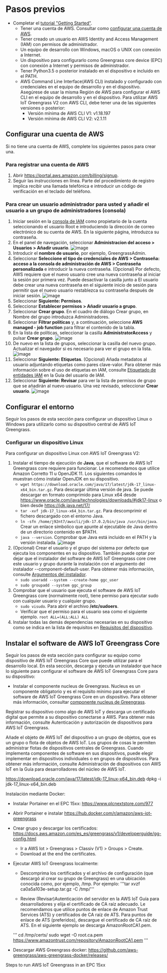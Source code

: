 # Pasos previos
- Completar el [tutorial "Getting Started"](https://docs.aws.amazon.com/es_es/greengrass/v2/developerguide/getting-started.html).
   - Tener una cuenta de AWS. Consultar como [configurar una cuenta de AWS](https://docs.aws.amazon.com/es_es/greengrass/v2/developerguide/setting-up.html#set-up-aws-account).
   - Tener creado un usuario en AWS Identity and Access Management (IAM) con permisos de administrador.
   - Un equipo de desarrollo con Windows, macOS o UNIX con conexión a Internet.
   - Un dispositivo para configurarlo como Greengrass core device (EPC) con conexión a Internet y permisos de administrador.  
   - Tener Python3.5 o posterior instalado en el dispositivo e incluido en el PATH.
   - AWS Command Line Interface(AWS CLI) instalado y configurado con credenciales en el equipo de desarrollo y en el dispositivo. Asegúrese de usar la misma Región de AWS para configurar el AWS CLI en el equipo de desarrollo y en el dispositivo. Para utilizar AWS IoT Greengrass V2 con AWS CLI, debe tener una de las siguientes versiones o posterior:
      - Versión mínima de AWS CLI V1: v1.18.197
      - Versión mínima de AWS CLI V2: v2.1.11

## Configurar una cuenta de AWS
Si no tiene una cuenta de AWS, complete los siguientes pasos para crear una.
### Para registrar una cuenta de AWS
1. Abrir https://portal.aws.amazon.com/billing/signup.
2. Seguir las instrucciones en línea. Parte del procedimiento de registro implica recibir una llamada telefónica e introducir un código de verificación en el teclado del teléfono.
### Para crear un usuario administrador para usted y añadir el usuario a un grupo de administradores (consola)
1. Iniciar sesión en la [consola de IAM](https://console.aws.amazon.com/iam/) como propietario de la cuenta seleccionando el usuario Root e introduciendo la dirección de correo electrónico de su cuenta de AWS. En la siguiente página, introduzca su contraseña.
2. En el panel de navegación, seleccionar __Administracion del acceso > Usuarios > Añadir usuario__.
![image](https://user-images.githubusercontent.com/46561573/156385293-88205ea0-e20c-4999-bf3a-65854a9b73cf.png)
3. Introducir el __nombre de usuario__, por ejemplo, GreengrassAdmin.
4. Seleccionar __Seleccione el tipo de credenciales de AWS > Contraseña: acceso a la consola de administración de AWS > Contraseña personalizada__ e introducir la nueva contraseña. (Opcional) Por defecto, AWS requiere que el nuevo usuario cree una nueva contraseña al iniciar la sesión por primera vez. Puede desactivar la casilla junto a El usuario debe crear una nueva contraseña en el siguiente inicio de sesión para permitir que el nuevo usuario restablezca su contraseña después de iniciar sesión.
![image](https://user-images.githubusercontent.com/46561573/156385504-b509bf77-bd4f-4554-917d-9bb2f5c212f0.png)
6. Seleccionar __Siguiente: Permisos__.
7. Seleccionar __Establecer permisos > Añadir usuario a grupo__.
8. Seleccionar __Crear grupo__. En el cuadro de diálogo Crear grupo, en Nombre del grupo introduzca Administradores.
9. Seleccionar __Filtrar políticas__ y, a continuación, seleccione __AWS managed - job function__ para filtrar el contenido de la tabla. 
10. En la lista de políticas, seleccionar la casilla __AdministratorAccess__ y pulsar __Crear grupo__.
![image](https://user-images.githubusercontent.com/46561573/156386216-f918c0a7-b5c1-48eb-8595-1e626ece0ebf.png)
11. De nuevo en la lista de grupos, seleccionar la casilla del nuevo grupo. Actualizar el navegador si es necesario para ver el grupo en la lista.
![image](https://user-images.githubusercontent.com/46561573/156387465-526d01c5-ac61-4782-a898-ab8271e28a7a.png)
12. Seleccionar __Siguiente: Etiquetas__. (Opcional) Añada metadatos al usuario adjuntando etiquetas como pares clave-valor. Para obtener más información sobre el uso de etiquetas en IAM, consulte [Etiquetado de entidades IAM](https://docs.aws.amazon.com/IAM/latest/UserGuide/id_tags.html) en la Guía del usuario de IAM.
13. Seleccionar __Siguiente: Revisar__ para ver la lista de permisos de grupo que se añadirán al nuevo usuario. Una vez revisado, seleccionar __Crear usuario__.
![image](https://user-images.githubusercontent.com/46561573/156387769-b65ec95b-08a7-4346-91ce-a9dd26eec961.png)

## Configurar el entorno
Seguir los pasos de esta sección para configurar un dispositivo Linux o Windows para utilizarlo como su dispositivo central de AWS IoT Greengrass.
### Configurar un dispositivo Linux
Para configurar un dispositivo Linux con AWS IoT Greengrass V2:

1. Instalar el tiempo de ejecución de __Java__, que el software de AWS IoT Greengrass core requiere para funcionar. Le recomendamos que utilice Amazon Corretto 11 u OpenJDK 11. Los siguientes comandos le muestran cómo instalar OpenJDK en su dispositivo.
   - ```wget https://download.oracle.com/java/17/latest/jdk-17_linux-x64_bin.tar.gz```. Para descargar última versión de java. Se puede descargar en formato comprimido para Linux x64 desde https://www.oracle.com/java/technologies/downloads/#jdk17-linux o bien desde https://jdk.java.net/17/
   - ```tar -xvf jdk-17_linux-x64_bin.tar.gz```. Para descomprimir el fichero descargado con el entorno Java.
   - ```ln -sfn /home/j92nt7/awscli/jdk-17.0.2/bin/java /usr/bin/java```. Crear un enlace símbolico que apunte al ejecutable de Java dentro de un directorio contenido en $PATH.
   - ```java --version```. Comprobar que Java está incluido en el PATH y la versión instalada.
![image](https://user-images.githubusercontent.com/46561573/156546221-3f0b64ec-aa5c-454c-aa99-4a92aa53c572.png)
2. (Opcional) Crear el usuario y el grupo del sistema por defecto que ejecuta los componentes en su dispositivo. También puede optar por dejar que el instalador del software de AWS IoT Greengrass core cree este usuario y grupo durante la instalación con el argumento del instalador --component-default-user. Para obtener más información, consulte [Argumentos del instalador](https://docs.aws.amazon.com/greengrass/v2/developerguide/configure-installer.html).
   - ```sudo useradd --system --create-home ggc_user```
   - ```sudo groupadd --system ggc_group```
3. Comprobar que el usuario que ejecuta el software de AWS IoT Greengrass core (normalmente root), tiene permiso para ejecutar sudo con cualquier usuario y cualquier grupo.
   - ```sudo visudo```. Para abrir el archivo __/etc/sudoers__.
   - Verificar que el permiso para el usuario sea como el siguiente ejemplo. ```root ALL=(ALL:ALL) ALL```
4. Instalar todas las demás dependencias necesarias en su dispositivo como se indica en la lista de requisitos en [Requisitos del dispositivo](https://docs.aws.amazon.com/greengrass/v2/developerguide/setting-up.html#greengrass-v2-requirements).


## Instalar el software de AWS IoT Greengrass Core
Seguir los pasos de esta sección para configurar su equipo como dispositivo de AWS IoT Greengrass Core que puede utilizar para el desarrollo local. En esta sección, descarga y ejecuta un instalador que hace lo siguiente para configurar el software de AWS IoT Greengrass Core para su dispositivo:
- Instalar el componente nucleus de Greengrass. Nucleus es un componente obligatorio y es el requisito mínimo para ejecutar el software de AWS IoT Greengrass Core en un dispositivo. Para obtener más información, consultar [componente nucleus de Greengrass](https://docs.aws.amazon.com/greengrass/v2/developerguide/greengrass-nucleus-component.html).

Registrar su dispositivo como algo de AWS IoT y descarga un certificado digital que permite a su dispositivo conectarse a AWS. Para obtener más información, consulte Autenticación y autorización de dispositivos para AWS IoT Greengrass.

Añade el objeto de AWS IoT del dispositivo a un grupo de objetos, que es un grupo o flota de objetos de AWS IoT. Los grupos de cosas le permiten administrar flotas de dispositivos centrales de Greengrass. Cuando implementa componentes de software en sus dispositivos, puede elegir implementar en dispositivos individuales o en grupos de dispositivos. Para obtener más información, consulte Administración de dispositivos con AWS IoT en la Guía para desarrolladores del núcleo de AWS IoT.






https://download.oracle.com/java/17/latest/jdk-17_linux-x64_bin.deb
dpkg -i jdk-17_linux-x64_bin.deb



















Instalación mediante Docker:
- Instalar Portainer en el EPC 15xx: https://www.plcnextstore.com/977
- Abrir Portainer e instalar https://hub.docker.com/r/amazon/aws-iot-greengrass 
- Crear grupo y descargar los certificados: https://docs.aws.amazon.com/es_es/greengrass/v1/developerguide/gg-config.html
  - Ir a AWS Iot > Greengrass > Classiv (V1) > Groups > Create.
  - Download at the end the certificates.
  
- Ejecutar AWS IoT Greengrass localmente:
   - Descomprima los certificados y el archivo de configuración (que descargó al crear su grupo de Greengrass) en una ubicación conocida como, por ejemplo, /tmp. Por ejemplo:
     '''tar xvzf ca0a5a103e-setup.tar.gz -C /tmp/'''
  
   - Review (Revisar)Autenticación del servidor en la AWS IoT Guía para desarrolladores y elija el certificado de CA raíz adecuado. 
   Le recomendamos que utilice puntos de enlace de Amazon Trust Services (ATS) y certificados de CA raíz de ATS.
   Para puntos de enlace de ATS (preferidos), descargue el certificado de CA raíz de ATS. En el siguiente ejemplo se descarga AmazonRootCA1.pem.

   '''
   cd /tmp/certs/
   sudo wget -O root.ca.pem https://www.amazontrust.com/repository/AmazonRootCA1.pem
   '''



- Descargar AWS Greengrass docker:  https://github.com/aws-greengrass/aws-greengrass-docker/releases/


Steps to run AWS IoT Greengrass in an EPC 15xx

